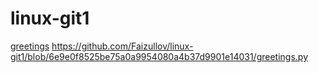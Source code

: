 # linux-git1
[greetings](greetings.py) https://github.com/Faizullov/linux-git1/blob/6e9e0f8525be75a0a9954080a4b37d9901e14031/greetings.py  

